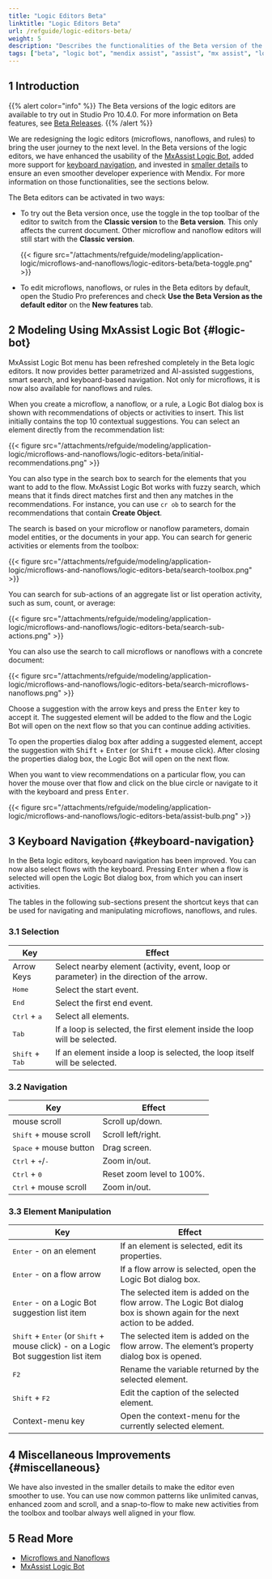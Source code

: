 ```yaml
---
title: "Logic Editors Beta"
linktitle: "Logic Editors Beta"
url: /refguide/logic-editors-beta/
weight: 5
description: "Describes the functionalities of the Beta version of the redesigned microflows, nanoflows, and rules editors."
tags: ["beta", "logic bot", "mendix assist", "assist", "mx assist", "logic", "logic editors", "microflow", "nanoflow", "keyboard navigation", "shortcut"]
---
```


## 1 Introduction

{{% alert color="info" %}}
The Beta versions of the logic editors are available to try out in Studio Pro 10.4.0. For more information on Beta features, see [Beta Releases](/releasenotes/beta-features/).
{{% /alert %}}

We are redesigning the logic editors (microflows, nanoflows, and rules) to bring the user journey to the next level. In the Beta versions of the logic editors, we have enhanced the usability of the [MxAssist Logic Bot](#logic-bot), added more support for [keyboard navigation](#keyboard-navigation), and invested in [smaller details](#miscellaneous) to ensure an even smoother developer experience with Mendix. For more information on those functionalities, see the sections below. 

The Beta editors can be activated in two ways:

* To try out the Beta version once, use the toggle in the top toolbar of the editor to switch from the **Classic version** to the **Beta version**. This only affects the current document. Other microflow and nanoflow editors will still start with the **Classic version**.

  {{< figure src="/attachments/refguide/modeling/application-logic/microflows-and-nanoflows/logic-editors-beta/beta-toggle.png" >}}

* To edit microflows, nanoflows, or rules in the Beta editors by default, open the Studio Pro preferences and check **Use the Beta Version as the default editor** on the **New features** tab.

## 2 Modeling Using MxAssist Logic Bot {#logic-bot}

MxAssist Logic Bot menu has been refreshed completely in the Beta logic editors. It now provides better parametrized and AI-assisted suggestions, smart search, and keyboard-based navigation. Not only for microflows, it is now also available for nanoflows and rules.

When you create a microflow, a nanoflow, or a rule, a Logic Bot dialog box is shown with recommendations of objects or activities to insert. This list initially contains the top 10 contextual suggestions. You can select an element directly from the recommendation list:

{{< figure src="/attachments/refguide/modeling/application-logic/microflows-and-nanoflows/logic-editors-beta/initial-recommendations.png" >}}

You can also type in the search box to search for the elements that you want to add to the flow. MxAssist Logic Bot works with fuzzy search, which means that it finds direct matches first and then any matches in the recommendations. For instance, you can use `cr ob`  to search for the recommendations that contain **Create Object**.

The search is based on your microflow or nanoflow parameters, domain model entities, or the documents in your app. You can search for generic activities or elements from the toolbox:

{{< figure src="/attachments/refguide/modeling/application-logic/microflows-and-nanoflows/logic-editors-beta/search-toolbox.png" >}}

You can search for sub-actions of an aggregate list or list operation activity, such as sum, count, or average:

{{< figure src="/attachments/refguide/modeling/application-logic/microflows-and-nanoflows/logic-editors-beta/search-sub-actions.png" >}}

You can also use the search to call microflows or nanoflows with a concrete document:

{{< figure src="/attachments/refguide/modeling/application-logic/microflows-and-nanoflows/logic-editors-beta/search-microflows-nanoflows.png" >}}

Choose a suggestion with the arrow keys and press the <kbd>Enter</kbd> key to accept it. The suggested element will be added to the flow and the Logic Bot will open on the next flow so that you can continue adding activities.

To open the properties dialog box after adding a suggested element, accept the suggestion with <kbd>Shift</kbd> + <kbd>Enter</kbd> (or <kbd>Shift</kbd> + mouse click). After closing the properties dialog box, the Logic Bot will open on the next flow.

When you want to view recommendations on a particular flow, you can hover the mouse over that flow and click on the blue circle or navigate to it with the keyboard and press <kbd>Enter</kbd>.

{{< figure src="/attachments/refguide/modeling/application-logic/microflows-and-nanoflows/logic-editors-beta/assist-bulb.png" >}}

## 3 Keyboard Navigation {#keyboard-navigation}

In the Beta logic editors, keyboard navigation has been improved. You can now also select flows with the keyboard. Pressing <kbd>Enter</kbd> when a flow is selected will open the Logic Bot dialog box, from which you can insert activities.

The tables in the following sub-sections present the shortcut keys that can be used for navigating and manipulating microflows, nanoflows, and rules.

### 3.1 Selection

| Key | Effect |
| --- | --- |
| Arrow Keys | Select nearby element (activity, event, loop or parameter) in the direction of the arrow. |
| <kbd>Home</kbd> | Select the start event. |
| <kbd>End</kbd> | Select the first end event. |
| <kbd>Ctrl</kbd> + <kbd>a</kbd> | Select all elements. |
| <kbd>Tab</kbd> | If a loop is selected, the first element inside the loop will be selected. |
| <kbd>Shift</kbd> + <kbd>Tab</kbd> | If an element inside a loop is selected, the loop itself will be selected. |

### 3.2 Navigation

| Key | Effect |
| --- | --- |
| mouse scroll | Scroll up/down. |
| <kbd>Shift</kbd> + mouse scroll | Scroll left/right. |
| <kbd>Space</kbd> + mouse button | Drag screen.  |
| <kbd>Ctrl</kbd> + <kbd>+</kbd>/<kbd>-</kbd> | Zoom in/out.  |
| <kbd>Ctrl</kbd> + <kbd>0</kbd> | Reset zoom level to 100%. |
| <kbd>Ctrl</kbd> + mouse scroll | Zoom in/out. |

### 3.3 Element Manipulation

| Key | Effect |
| --- | --- |
| <kbd>Enter</kbd> - on an element | If an element is selected, edit its properties. |
| <kbd>Enter</kbd> - on a flow arrow | If a flow arrow is selected, open the Logic Bot dialog box. |
| <kbd>Enter</kbd> - on a Logic Bot suggestion list item | The selected item is added on the flow arrow. The Logic Bot dialog box is shown again for the next action to be added. |
| <kbd>Shift</kbd> + <kbd>Enter</kbd> (or <kbd>Shift</kbd> + mouse click) - on a Logic Bot suggestion list item| The selected item is added on the flow arrow. The element’s property dialog box is opened. |
| <kbd>F2</kbd> | Rename the variable returned by the selected element. |
| <kbd>Shift</kbd> + <kbd>F2</kbd> | Edit the caption of the selected element. |
| Context-menu key | Open the context-menu for the currently selected element. |

## 4 Miscellaneous Improvements {#miscellaneous}

We have also invested in the smaller details to make the editor even smoother to use. You can use now common patterns like unlimited canvas, enhanced zoom and scroll, and a snap-to-flow to make new activities from the toolbox and toolbar always well aligned in your flow.

## 5 Read More

* [Microflows and Nanoflows](/refguide/microflows-and-nanoflows/)
* [MxAssist Logic Bot](/refguide/mx-assist-logic-bot/)
